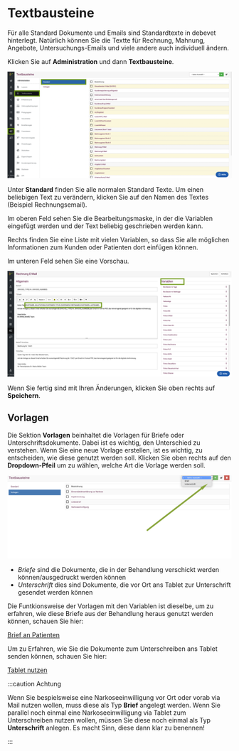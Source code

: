 # Textbausteine  

Für alle Standard Dokumente und Emails sind Standardtexte in debevet hinterlegt. Natürlich können Sie die Textte für Rechnung, Mahnung, Angebote,
Untersuchungs-Emails und viele andere auch individuell ändern.  

Klicken Sie auf **Administration** und dann **Textbausteine**.  

![](../../static/img/Admin/textbausteine1.png)

Unter **Standard** finden Sie alle normalen Standard Texte. Um einen beliebigen Text zu verändern, klicken Sie auf den Namen des
Textes (Beispiel Rechnungsemail). 

Im oberen Feld sehen Sie die Bearbeitungsmaske, in der die Variablen eingefügt werden und der Text beliebig geschrieben werden kann. 

Rechts finden Sie eine Liste mit vielen Variablen, so dass Sie alle möglichen Informationen zum Kunden oder Patienten dort 
einfügen können.

Im unteren Feld sehen Sie eine Vorschau. 

![](../../static/img/Admin/textbausteine_variablen.png)

Wenn Sie fertig sind mit Ihren Änderungen, klicken Sie oben rechts auf **Speichern**.  

## Vorlagen  

Die Sektion **Vorlagen** beinhaltet die Vorlagen für Briefe oder Unterschriftsdokumente. 
Dabei ist es wichtig, den Unterschied zu verstehen. Wenn Sie eine neue Vorlage erstellen, ist es wichtig, zu entscheiden, wie diese genutzt werden soll. 
Klicken Sie oben rechts auf den **Dropdown-Pfeil** um zu wählen, welche Art die Vorlage werden soll. 

![](../../static/img/Patienten/vorlagen_auswahl1.png)

* *Briefe* sind die Dokumente, die in der Behandlung verschickt werden können/ausgedruckt werden können
* *Unterschrift* dies sind Dokumente, die vor Ort ans Tablet zur Unterschrift gesendet werden können

Die Funtkionsweise der Vorlagen mit den Variablen ist dieselbe, um zu erfahren, wie diese Briefe aus der Behandlung heraus genutzt 
werden können, schauen Sie hier: 

[Brief an Patienten](/docs/Patienten/Behandlung#briefmail-an-den-patienten-anlegen)

Um zu Erfahren, wie Sie die Dokumente zum Unterschreiben ans Tablet senden können, schauen Sie hier:  

[Tablet nutzen](/docs/Administration/Tablet)  

:::caution  Achtung  

Wenn Sie bespielsweise eine Narkoseeinwilligung vor Ort oder vorab via Mail nutzen wollen, muss diese als Typ **Brief** angelegt werden. Wenn 
Sie parallel noch einmal eine Narkoseeinwilligung via Tablet zum Unterschreiben nutzen wollen, müssen Sie diese noch einmal als Typ **Unterschrift** anlegen. 
Es macht Sinn, diese dann klar zu benennen!  

:::
